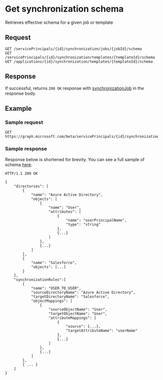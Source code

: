 # Get synchronization schema

Retrieves effective schema for a given job or template

## Request

```http
GET /servicePrincipals/{id}/synchronization/jobs/{jobId}/schema
GET /servicePrincipals/{id}/synchronization/templates/{templateId}/schema
GET /applications/{id}/synchronization/templates/{templateId}/schema
```

## Response

If successful, returns `200 OK` response with [synchronizationJob](../resources/synchronization_job.md) in the response body.

## Example

### Sample request

```http
GET https://graph.microsoft.com/beta/servicePrincipals/{id}/synchronization/jobs/{jobId}/schema
```

### Sample response

Response below is shortened for brevity. You can see a full sample of schema [here](../resources/synchronization_schema_sample.md).

```http
HTTP/1.1 200 OK

{
    "directories": [
        {
            "name": "Azure Active Directory",
            "objects": [
                {
                    "name": "User",
                    "attributes": [
                        {
                            "name": "userPrincipalName",
                            "type": "string"
                        },
                        {...}
                    ]
                },
                {...}
            ]
        },
        {
            "name": "Salesforce",
            "objects": [...]
        }
    ],
    "synchronizationRules":[
        {
            "name": "USER_TO_USER",
            "sourceDirectoryName": "Azure Active Directory",
            "targetDirectoryName": "Salesforce",
            "objectMappings": [
                {
                    "sourceObjectName": "User",
                    "targetObjectName": "User",
                    "attributeMappings": [
                        {
                            "source": {...},
                            "targetAttributeName": "userName"
                        },
                        {...}
                    ]
                },
                {...}
            ]
        },
        { ... }
    ]
}
```
